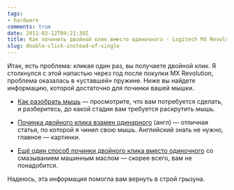```yaml
---
tags:
- hardware
comments: true
date: 2011-02-12T04:21:39Z
title: Как починить двойной клик вместо одиночного - Logitech MX Revolution
slug: double-click-instead-of-single
---
```


Итак, есть проблема: кликая один раз, вы получаете двойной клик. Я столкнулся с этой напастью через год после покупки MX Revolution, проблема оказалась в «уставшей» пружине. Ниже вы найдете информацию, которой достаточно для починки вашей мышки.

* [Как разобрать мышь](http://www.potroshiteli.ru/Reviews/Peripheral/MXRevolution.html "Беспроводная мышь Logitech MX Revolution") — просмотрите, что вам потребуется сделать, и  разберитесь, до какой стадии вам требуется раскрутить мышь.

* [Починка двойного клика взамен одинарного](http://www.overclockers.com/mouse-clicking-troubles-diy-repair/ "Mouse Clicking Troubles? DIY Repair | Overclockers") (англ) — отличная статья, по которой я чинил свою мышь. Английский знать не нужно, главное — картинки.

* [Ещё один способ починки двойного клика вместо одиночного](https://alladvice.ru/497 "Ремонт мыши") со смазыванием машинным маслом — скорее всего, вам не понадобится.

Надеюсь, эта информация помогла вам вернуть в строй грызуна.

<!--more-->
